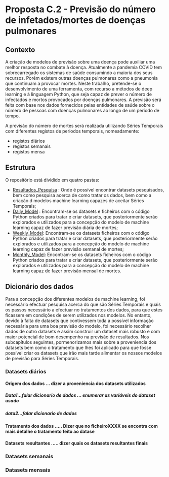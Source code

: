 # Proposta C.2 - Previsão do número de infetados/mortes de doenças pulmonares

## Contexto

A criação de modelos de previsão sobre uma doença pode auxiliar uma melhor resposta no
combate à doença. Atualmente a pandemia COVID tem sobrecarregado os sistemas de saúde
consumindo a maioria dos seus recursos. Porém existem outras doenças pulmonares como a
pneumonia que continuam a provocar mortes.
Neste trabalho, pretende-se o desenvolvimento de uma ferramenta, com recurso a
métodos de deep learning e à linguagem Python, que seja capaz de prever o número de
infectados e mortos provocados por doenças pulmonares. A previsão será feita com base nos
dados fornecidos pelas entidades de saúde sobre o número de pessoas com doenças pulmonares
ao longo de um período de tempo.

A previsão do número de mortes será realizada utilizando Séries Temporais com diferentes registos de periodos temporais, nomeadamente: 

* registos diários
* registos semanais
* registos mensa


## Estrutura

O repositório está dividido em quatro pastas:

* [Resultados_Pesquisa](https://github.com/luisabreu102030/AA2_Trabalho/tree/main/Resultados_Pesquisa) : Onde é possível encontrar datasets pesquisados, bem como pesquisa acerca de como tratar os dados, bem como a criação
d modelos machine learning capazes de  aceitar Séries Temporais;  
* [Daily_Model](https://github.com/luisabreu102030/AA2_Trabalho/tree/main/Daily_Model) : Encontram-se os datasets e ficheiros com o código Python criados para tratar e criar datasets, que posteriormente serão explorados e utilizados
para a concepção do modelo de machine learning capaz de fazer previsão diária de mortes; 
* [Weekly_Model](https://github.com/luisabreu102030/AA2_Trabalho/tree/main/Weekly_model): Encontram-se os datasets ficheiros com o código Python criados para tratar e criar datasets, que posteriormente serão explorados e utilizados
para a concepção do modelo de machine learning capaz de fazer previsão semanal de mortes;
* [Monthly_Model](https://github.com/luisabreu102030/AA2_Trabalho/tree/main/Monthly_Model): Encontram-se os datasets ficheiros com o código Python criados para tratar e criar datasets, que posteriormente serão explorados e utilizados
para a concepção do modelo de machine learning capaz de fazer previsão mensal de mortes.

## Dicionário dos dados

Para a concepção dos diferentes modelos de machine learning, foi necessário efectuar pesquisa acerca do que são Séries Temporais e quais os passos
necessário a efectuar no tratamentos dos dados, para que estes ficassem em condições de serem utilizados nos modelos.
No entanto, devido à falta de datasets que contivessem toda a possível informação necessária para uma boa previsão do modelo, foi necessário recolher dados de outro datasets
e assim construir um dataset mais robusto e com maior potencial de bom desempenho na previsão de resultados.
Nos subcapítulos seguintes, pormenorizamos mais sobre a proveniencia dos datasets bem como o tratamento que lhes foi aplicado para que fosse possível criar os datasets que irão mais tarde alimentar
os nossos modelos de previsão para Séries Temporais.

### Datasets diários

#### Origem dos dados  ... dizer a proveniencia dos datasets utilizados
##### Data1...falar dicionario de dados ... enumerar as variáveis do dataset usado
##### data2...falar dicionario de dados
#### Tratamento dos dados ..... Dizer que no ficheiroXXXX se encontra com mais detalhe o tratamento feito ao datase
#### Datasets resultantes ..... dizer quais os datasets resultantes finais


### Datasets semanais
### Datasets mensais
